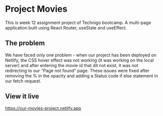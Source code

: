 # Project Movies

This is week 12 assignment project of Technigo bootcamp. A multi-page application built using React Router, useState and useEffect.

## The problem

We have faced only one problem - when our project has been deployed on Netlify, the CSS hover effect was not working (it was working on the local server) and after entering the movie id that dit not exist, it was not redirecting to our "Page not found" page. These issues were fixed after removing the % in the opacity and adding a Status code if else statement in our fetch request.

## View it live

https://our-movies-project.netlify.app